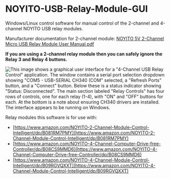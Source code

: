 # NOYITO-USB-Relay-Module-GUI
Windows/Linux control software for manual control of the 2-channel and 4-channel NOYITO USB relay modules.

Manufacturer documentation for 2-channel module: [NOYITO  5V 2-Channel Micro USB Relay Module User Manual.pdf](https://github.com/corndog2000/NOYITO-USB-Relay-Module-GUI/blob/main/NOYITO%20%205V%202-Channel%20Micro%20USB%20Relay%20Module%20User%20Manual.pdf)

**If you are using a 2-channel relay module then you can safely ignore the Relay 3 and Relay 4 buttons.**

![This image shows a graphical user interface for a "4-Channel USB Relay Control" application. The window contains a serial port selection dropdown showing "COM5 - USB-SERIAL CH340 (COM" selected, a "Refresh Ports" button, and a "Connect" button. Below these is a status indicator showing "Status: Disconnected". The main section labeled "Relay Controls" has four rows of controls, one for each relay (1-4), with "ON" and "OFF" buttons for each. At the bottom is a note about ensuring CH340 drivers are installed. The interface appears to be running on Windows.](https://github.com/corndog2000/NOYITO-USB-Relay-Module-GUI/blob/main/interface.png)

Relay modules this software is for use with:
- [https://www.amazon.com/NOYITO-2-Channel-Module-Control-Intelligent/dp/B081RM7PMY](https://www.amazon.com/NOYITO-2-Channel-Module-Control-Intelligent/dp/B081RM7PMY)
- [https://www.amazon.com/NOYITO-4-Channel-Computer-Drive-free-Controller/dp/B08CS9MMD6](https://www.amazon.com/NOYITO-4-Channel-Computer-Drive-free-Controller/dp/B08CS9MMD6)
- [https://www.amazon.com/NOYITO-4-Channel-Module-Control-Intelligent/dp/B09RGVQXXT](https://www.amazon.com/NOYITO-4-Channel-Module-Control-Intelligent/dp/B09RGVQXXT)

